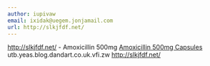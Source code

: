 ```yaml
---
author: iupivaw
email: ixidak@uegem.jonjamail.com
url: http://slkjfdf.net/
---
```


http://slkjfdf.net/ - Amoxicillin 500mg <a href="http://slkjfdf.net/">Amoxicillin 500mg Capsules</a> utb.yeas.blog.dandart.co.uk.vfi.zw http://slkjfdf.net/